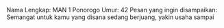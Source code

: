 Nama Lengkap: MAN 1 Ponorogo 
Umur: 42 
Pesan yang ingin disampaikan: Semangat untuk kamu yang disana sedang berjuang, yakin usaha sampai 
